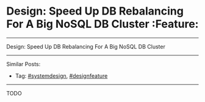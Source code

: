 # Design: Speed Up DB Rebalancing For A Big NoSQL DB Cluster     :Feature:


---

Design: Speed Up DB Rebalancing For A Big NoSQL DB Cluster  

---

Similar Posts:  
-   Tag: [#systemdesign](https://code.dennyzhang.com/tag/systemdesign), [#designfeature](https://code.dennyzhang.com/tag/designfeature)

---

TODO